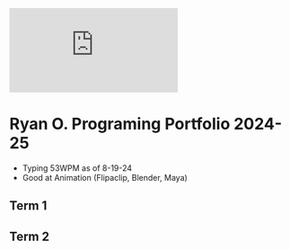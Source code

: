 ![Header Image 1 Shadow 1](https://img-s-msn-com.akamaized.net/tenant/amp/entityid/BB1mGd4C.img?w=768&h=384&m=6)
# Ryan O. Programing Portfolio 2024-25
* Typing 53WPM as of 8-19-24
* Good at Animation (Flipaclip, Blender, Maya)

## Term 1

## Term 2
